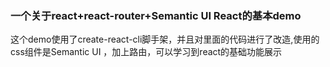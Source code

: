 ### 一个关于react+react-router+Semantic UI React的基本demo

这个demo使用了create-react-cli脚手架，并且对里面的代码进行了改造,使用的css组件是Semantic UI ，加上路由，可以学习到react的基础功能展示